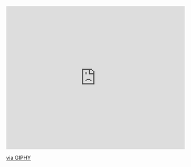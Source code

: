 <iframe src="https://giphy.com/embed/v8LDYUkx5L3Doed9zP" width="480" height="384" frameBorder="0" class="giphy-embed" allowFullScreen></iframe><p><a href="https://giphy.com/gifs/v8LDYUkx5L3Doed9zP">via GIPHY</a></p>
